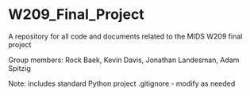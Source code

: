 # W209_Final_Project
A repository for all code and documents related to the MIDS W209 final project

Group members:
Rock Baek,
Kevin Davis,
Jonathan Landesman,
Adam Spitzig

Note: includes standard Python project .gitignore - modify as needed
